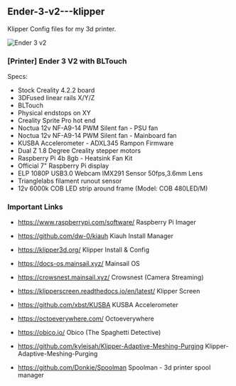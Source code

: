 ## Ender-3-v2---klipper
Klipper Config files for my 3d printer.

![Ender 3 v2](https://github.com/W17ant/Ender-3-v2---klipper/assets/147003220/b7940b86-0989-4038-b4c2-7b7211fa7141)

### [Printer] Ender 3 V2 with BLTouch

 Specs:
- Stock Creality 4.2.2 board
- 3DFused linear rails X/Y/Z
- BLTouch
- Physical endstops on XY
- Creality Sprite Pro hot end
- Noctua 12v NF-A9-14 PWM Silent fan - PSU fan
- Noctua 12v NF-A9-14 PWM Silent fan - Mainboard fan
- KUSBA Accelerometer - ADXL345 Rampon Firmware
- Dual Z 1.8 Degree Creality stepper motors
- Raspberry Pi 4b 8gb - Heatsink Fan Kit
- Official 7" Raspberry Pi display 
- ELP 1080P USB3.0 Webcam IMX291 Sensor 50fps,3.6mm Lens
- Trianglelabs filament runout sensor
- 12v 6000k COB LED strip around frame (Model: COB 480LED/M)

### Important Links

- https://www.raspberrypi.com/software/
Raspberry Pi Imager

- https://github.com/dw-0/kiauh
Kiauh Install Manager

- https://klipper3d.org/
Klipper Install & Config          

- https://docs-os.mainsail.xyz/
Mainsail OS

- https://crowsnest.mainsail.xyz/
Crowsnest (Camera Streaming)

- https://klipperscreen.readthedocs.io/en/latest/
Klipper Screen

- https://github.com/xbst/KUSBA
KUSBA Accelerometer

- https://octoeverywhere.com/
Octoeverywhere

- https://obico.io/
Obico (The Spaghetti Detective)

- https://github.com/kyleisah/Klipper-Adaptive-Meshing-Purging
Klipper-Adaptive-Meshing-Purging

- https://github.com/Donkie/Spoolman
Spoolman - 3d printer spool manager
